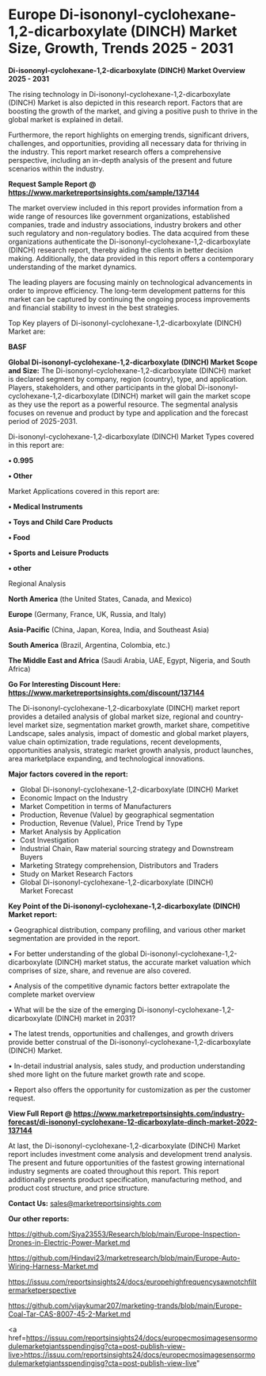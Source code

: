  # Europe Di-isononyl-cyclohexane-1,2-dicarboxylate (DINCH) Market Size, Growth, Trends 2025 - 2031

<Strong> Di-isononyl-cyclohexane-1,2-dicarboxylate (DINCH) Market Overview 2025 - 2031</strong>

The rising technology in Di-isononyl-cyclohexane-1,2-dicarboxylate (DINCH) Market is also depicted in this research report. Factors that are boosting the growth of the market, and giving a positive push to thrive in the global market is explained in detail.

Furthermore, the report highlights on emerging trends, significant drivers, challenges, and opportunities, providing all necessary data for thriving in the industry. This report market research offers a comprehensive perspective, including an in-depth analysis of the present and future scenarios within the industry.

<strong>Request Sample Report @ <a href=https://www.marketreportsinsights.com/sample/137144>https://www.marketreportsinsights.com/sample/137144</a></strong>

The market overview included in this report provides information from a wide range of resources like government organizations, established companies, trade and industry associations, industry brokers and other such regulatory and non-regulatory bodies. The data acquired from these organizations authenticate the Di-isononyl-cyclohexane-1,2-dicarboxylate (DINCH) research report, thereby aiding the clients in better decision making. Additionally, the data provided in this report offers a contemporary understanding of the market dynamics.

The leading players are focusing mainly on technological advancements in order to improve efficiency. The long-term development patterns for this market can be captured by continuing the ongoing process improvements and financial stability to invest in the best strategies.

Top Key players of Di-isononyl-cyclohexane-1,2-dicarboxylate (DINCH) Market are:

<strong>BASF</strong>

<strong><b>Global Di-isononyl-cyclohexane-1,2-dicarboxylate (DINCH) Market Scope and Size:</b></strong>
The Di-isononyl-cyclohexane-1,2-dicarboxylate (DINCH) market is declared segment by company, region (country), type, and application. Players, stakeholders, and other participants in the global Di-isononyl-cyclohexane-1,2-dicarboxylate (DINCH) market will gain the market scope as they use the report as a powerful resource. The segmental analysis focuses on revenue and product by type and application and the forecast period of 2025-2031.

Di-isononyl-cyclohexane-1,2-dicarboxylate (DINCH) Market Types covered in this report are:

<strong>• 0.995

• Other</strong>

Market Applications covered in this report are:

<strong>• Medical Instruments

• Toys and Child Care Products

• Food

• Sports and Leisure Products

• other</strong> 

Regional Analysis

<strong>North America</strong> (the United States, Canada, and Mexico)

<strong>Europe</strong> (Germany, France, UK, Russia, and Italy)

<strong>Asia-Pacific</strong> (China, Japan, Korea, India, and Southeast Asia)

<strong>South America</strong> (Brazil, Argentina, Colombia, etc.)

<strong>The Middle East and Africa</strong> (Saudi Arabia, UAE, Egypt, Nigeria, and South Africa)

<strong>Go For Interesting Discount Here: <a href=https://www.marketreportsinsights.com/discount/137144>https://www.marketreportsinsights.com/discount/137144</a></strong>

The Di-isononyl-cyclohexane-1,2-dicarboxylate (DINCH) market report provides a detailed analysis of global market size, regional and country-level market size, segmentation market growth, market share, competitive Landscape, sales analysis, impact of domestic and global market players, value chain optimization, trade regulations, recent developments, opportunities analysis, strategic market growth analysis, product launches, area marketplace expanding, and technological innovations.

<strong><b>Major factors covered in the report:</b></strong>
<ul>
  <li>Global Di-isononyl-cyclohexane-1,2-dicarboxylate (DINCH) Market </li>
  <li>Economic Impact on the Industry</li>
  <li>Market Competition in terms of Manufacturers</li>
  <li>Production, Revenue (Value) by geographical segmentation</li>
  <li>Production, Revenue (Value), Price Trend by Type</li>
  <li>Market Analysis by Application</li>
  <li>Cost Investigation</li>
  <li>Industrial Chain, Raw material sourcing strategy and Downstream Buyers</li>
  <li>Marketing Strategy comprehension, Distributors and Traders</li>
  <li>Study on Market Research Factors</li>
  <li>Global Di-isononyl-cyclohexane-1,2-dicarboxylate (DINCH) Market Forecast</li>
</ul>

<strong><b>Key Point of the Di-isononyl-cyclohexane-1,2-dicarboxylate (DINCH) Market report:</b></strong>

• Geographical distribution, company profiling, and various other market segmentation are provided in the report.

• For better understanding of the global Di-isononyl-cyclohexane-1,2-dicarboxylate (DINCH) market status, the accurate market valuation which comprises of size, share, and revenue are also covered.

• Analysis of the competitive dynamic factors better extrapolate the complete market overview

• What will be the size of the emerging Di-isononyl-cyclohexane-1,2-dicarboxylate (DINCH) market in 2031?

• The latest trends, opportunities and challenges, and growth drivers provide better construal of the Di-isononyl-cyclohexane-1,2-dicarboxylate (DINCH) Market.

• In-detail industrial analysis, sales study, and production understanding shed more light on the future market growth rate and scope.

• Report also offers the opportunity for customization as per the customer request.

<strong><b>View Full Report @ <a href=https://www.marketreportsinsights.com/industry-forecast/di-isononyl-cyclohexane-12-dicarboxylate-dinch-market-2022-137144>https://www.marketreportsinsights.com/industry-forecast/di-isononyl-cyclohexane-12-dicarboxylate-dinch-market-2022-137144</a></b></strong>


At last, the Di-isononyl-cyclohexane-1,2-dicarboxylate (DINCH) Market report includes investment come analysis and development trend analysis. The present and future opportunities of the fastest growing international industry segments are coated throughout this report. This report additionally presents product specification, manufacturing method, and product cost structure, and price structure.

<strong>Contact Us:</strong>
sales@marketreportsinsights.com

<strong>Our other reports:</strong>

<a href=https://github.com/Siya23553/Research/blob/main/Europe-Inspection-Drones-in-Electric-Power-Market.md>https://github.com/Siya23553/Research/blob/main/Europe-Inspection-Drones-in-Electric-Power-Market.md</a>

<a href=https://github.com/Hindavi23/marketresearch/blob/main/Europe-Auto-Wiring-Harness-Market.md>https://github.com/Hindavi23/marketresearch/blob/main/Europe-Auto-Wiring-Harness-Market.md</a>

<a href=https://issuu.com/reportsinsights24/docs/europehighfrequencysawnotchfiltermarketperspective>https://issuu.com/reportsinsights24/docs/europehighfrequencysawnotchfiltermarketperspective</a>

<a href=https://github.com/vijaykumar207/marketing-trands/blob/main/Europe-Coal-Tar-CAS-8007-45-2-Market.md>https://github.com/vijaykumar207/marketing-trands/blob/main/Europe-Coal-Tar-CAS-8007-45-2-Market.md</a>

<a href=https://issuu.com/reportsinsights24/docs/europecmosimagesensormodulemarketgiantsspendingisg?cta=post-publish-view-live>https://issuu.com/reportsinsights24/docs/europecmosimagesensormodulemarketgiantsspendingisg?cta=post-publish-view-live</a>"
